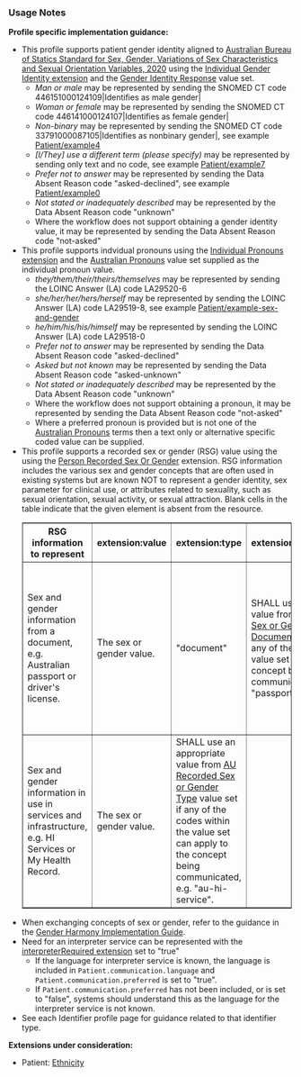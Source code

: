 ### Usage Notes

**Profile specific implementation guidance:**
- This profile supports patient gender identity aligned to [Australian Bureau of Statics Standard for Sex, Gender, Variations of Sex Characteristics and Sexual Orientation Variables, 2020](https://www.abs.gov.au/statistics/standards/standard-sex-gender-variations-sex-characteristics-and-sexual-orientation-variables/latest-release#gender) using the [Individual Gender Identity extension](http://hl7.org/fhir/StructureDefinition/individual-genderIdentity) and the  [Gender Identity Response](https://healthterminologies.gov.au/fhir/ValueSet/gender-identity-response-1) value set.
  - *Man or male* may be represented by sending the SNOMED CT code 446151000124109\|Identifies as male gender\|
  - *Woman or female* may be represented by sending the SNOMED CT code 446141000124107\|Identifies as female gender\|
  - *Non-binary* may be represented by sending the SNOMED CT code 33791000087105\|Identifies as nonbinary gender\|, see example [Patient/example4](Patient-example4.html)
  - *[I/They] use a different term (please specify)*  may be represented by sending only text and no code, see example [Patient/example7](Patient-example7.html)
  - *Prefer not to answer* may be represented by sending the Data Absent Reason code "asked-declined", see example [Patient/example0](Patient-example0.html)
  - *Not stated or inadequately described* may be represented by the Data Absent Reason code "unknown"
  - Where the workflow does not support obtaining a gender identity value, it may be represented by sending the Data Absent Reason code "not-asked"
- This profile supports indvidual pronouns using the [Individual Pronouns extension](http://hl7.org/fhir/StructureDefinition/individual-pronouns) and the [Australian Pronouns](https://www.healthterminologies.gov.au/integration/R4/fhir/ValueSet/australian-pronouns-1) value set supplied as the individual pronoun value.
  - *they/them/their/theirs/themselves* may be represented by sending the LOINC Answer (LA) code LA29520-6
  - *she/her/her/hers/herself* may be represented by sending the LOINC Answer (LA) code LA29519-8, see example [Patient/example-sex-and-gender](Patient-example-sex-and-gender.json.html)
  - *he/him/his/his/himself* may be represented by sending the LOINC Answer (LA) code LA29518-0
  - *Prefer not to answer* may be represented by sending the Data Absent Reason code "asked-declined"
  - *Asked but not known* may be represented by sending the Data Absent Reason code "asked-unknown"
  - *Not stated or inadequately described* may be represented by the Data Absent Reason code "unknown"
  - Where the workflow does not support obtaining a pronoun, it may be represented by sending the Data Absent Reason code "not-asked"
  - Where a preferred pronoun is provided but is not one of the [Australian Pronouns](https://www.healthterminologies.gov.au/integration/R4/fhir/ValueSet/australian-pronouns-1) terms then a text only or alternative  specific coded value can be supplied.
- This profile supports a recorded sex or gender (RSG) value using the using the [Person Recorded Sex Or Gender](http://hl7.org/fhir/StructureDefinition/individual-recordedSexOrGender) extension. RSG information includes the various sex and gender concepts that are often used in existing systems but are known NOT to represent a gender identity, sex parameter for clinical use, or attributes related to sexuality, such as sexual orientation, sexual activity, or sexual attraction. Blank cells in the table indicate that the given element is absent from the resource.
  <table border="1">
    <thead>
    <tr>
    <th>RSG information to represent</th>
    <th>extension:value</th>
    <th>extension:type</th>
    <th>extension:sourceDocument</th>
    <th>extension:sourceField</th>
    <th>extension:jurisdiction</th>
    </tr>
    </thead>
    <tbody>
    <tr>
    <td>Sex and gender information from a document, e.g. Australian passport or driver's license.</td>
    <td>The sex or gender value.</td>
    <td>"document"</td>
    <td>SHALL use an appropriate value from <a href="ValueSet-rsg-source-document-type.html">AU Recorded Sex or Gender (RSG) Source Document Type</a> value set if any of the codes within the value set can apply to the concept being communicated, e.g. "passport".</td>
    <td>The name of the field within the source document where this information is recorded, e.g. "Sex".</td>
    <td>SHALL use an appropriate value from <a href="ValueSet-au-jurisdiction-extended.html">Jurisdiction ValueSet - AU Extended</a> value set if any of the codes within the value set can apply to the concept being communicated. If representing an Australian document use "AU" or the applicable state or territory code.</td>
    </tr>
    <tr>
    <td>Sex and gender information in use in services and infrastructure, e.g. HI Services or My Health Record.</td>
    <td>The sex or gender value.</td>
    <td>SHALL use an appropriate value from <a href="ValueSet-rsg-type.html">AU Recorded Sex or Gender Type</a> value set if any of the codes within the value set can apply to the concept being communicated, e.g. "au-hi-service".</td>
    <td></td>
    <td></td>
    <td></td>
    </tr>
    </tbody>
  </table>
- When exchanging concepts of sex or gender, refer to the guidance in the [Gender Harmony Implementation Guide](http://hl7.org/xprod/ig/uv/gender-harmony/).
- Need for an interpreter service can be represented with the [interpreterRequired extension](http://hl7.org/fhir/R4/extension-patient-interpreterrequired.html) set to "true" 
  - If the language for interpreter service is known, the language is included in `Patient.communication.language` and `Patient.communication.preferred` is set to "true". 
  - If `Patient.communication.preferred` has not been included, or is set to "false", systems should understand this as the language for the interpreter service is not known.
- See each Identifier profile page for guidance related to that identifier type.

**Extensions under consideration:**
* Patient: [Ethnicity](StructureDefinition-ethnicity.html)
